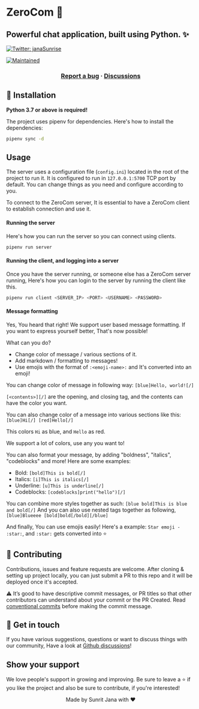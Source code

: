 # ZeroCom 🚀

## Powerful chat application, built using Python. ✨

<!-- Badges -->

[![Twitter: janaSunrise](https://img.shields.io/twitter/follow/janaSunrise.svg?style=social)](https://twitter.com/janaSunrise)

[![Maintained](https://img.shields.io/badge/Maintained%3F-yes-green.svg)](https://github.com/janaSunrise/ZeroCOM/graphs/commit-activity)

<!-- Links -->
<h3 align="center">
  <a href="https://github.com/janaSunrise/ZeroCOM/issues">Report a bug</a>
  <span> · </span>
  <a href="https://github.com/janaSunrise/ZeroCOM/discussions">Discussions</a>
</h3>

## 🚀 Installation

**Python 3.7 or above is required!**

The project uses pipenv for dependencies. Here's how to install the dependencies:

```sh
pipenv sync -d
```

## Usage

The server uses a configuration file (`config.ini`) located in the root of the project to run it.
It is configured to run in `127.0.0.1:5700` TCP port by default. You can change things as you need
and configure according to you.

To connect to the ZeroCom server, It is essential to have a ZeroCom client to establish connection and use it.

#### Running the server

Here's how you can run the server so you can connect using clients.

```sh
pipenv run server
```

#### Running the client, and logging into a server

Once you have the server running, or someone else has a ZeroCom server running,
Here's how you can login to the server by running the client like this.

```sh
pipenv run client <SERVER_IP> <PORT> <USERNAME> <PASSWORD>
```

#### Message formatting

Yes, You heard that right! We support user based message formatting. If you want
to express yourself better, That's now possible!

What can you do?

- Change color of message / various sections of it.
- Add markdown / formatting to messages!
- Use emojis with the format of `:<emoji-name>:` and It's converted into an emoji!

You can change color of message in following way: `[blue]Hello, world![/]`

`[<contents>][/]` are the opening, and closing tag, and the contents can have the color you want.

You can also change color of a message into various sections like this: `[blue]Hi[/] [red]Hello[/]`

This colors `Hi` as blue, and `Hello` as red.

We support a lot of colors, use any you want to!

You can also format your message, by adding "boldness", "italics", "codeblocks" and more! Here are
some examples:

- Bold: `[bold]This is bold[/]`
- Italics: `[i]This is italics[/]`
- Underline: `[u]This is underline[/]`
- Codeblocks: `[codeblocks]print("hello")[/]`

You can combine more styles together as such: `[blue bold]This is blue and bold[/]`
And you can also use nested tags together as following, `[blue]Blueeee [bold]bold[/bold][/blue]`

And finally, You can use emojis easily! Here's a example: `Star emoji - :star:`, and `:star:`
gets converted into ⭐

## 🤝 Contributing

Contributions, issues and feature requests are welcome. After cloning & setting up project locally, you can
just submit a PR to this repo and it will be deployed once it's accepted.

⚠️ It’s good to have descriptive commit messages, or PR titles so that other contributors can understand about your
commit or the PR Created. Read [conventional commits](https://www.conventionalcommits.org/en/v1.0.0-beta.3/) before
making the commit message.

## 💬 Get in touch

If you have various suggestions, questions or want to discuss things with our community, Have a look at
[Github discussions](https://github.com/janaSunrise/ZeroCom/discussions)!

## Show your support

We love people's support in growing and improving. Be sure to leave a ⭐️ if you like the project and
also be sure to contribute, if you're interested!

<div align="center">Made by Sunrit Jana with ❤️</div>
